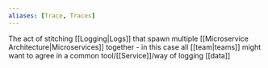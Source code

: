 ```yaml
---
aliases: [Trace, Traces]
---
```


The act of stitching [[Logging|Logs]] that spawn multiple [[Microservice Architecture|Microservices]] together - in this case all [[team|teams]] might want to agree in a common tool/[[Service]]/way of logging [[data]]